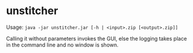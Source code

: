 unstitcher
==========

Usage: `java -jar unstitcher.jar [-h | <input>.zip [<output>.zip]]`

Calling it without parameters invokes the GUI, else the logging takes place in the command line and no window is shown.
